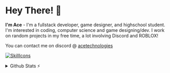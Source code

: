 # Hey There! 👋
**I'm Ace** - I'm a fullstack developer, game designer, and highschool student. I'm interested in coding, computer science and game designing/dev. I work on random projects in my free time, a lot involving Discord and ROBLOX!

You can contact me on discord @ [acetechnologies](https://discord.com/users/1059224639462711497)

[![SkillIcons](https://skillicons.dev/icons?i=lua,js,ts,discordjs,html,css,svelte,react,tailwind,nodejs,npm,py,cs,cpp,vscode,visualstudio,postgresql,windows)](https://skillicons.dev)<br/>

<details>
  <summary>Github Stats ⚡</summary>
  
  <a href="#">![Github stats](https://github-readme-stats.vercel.app/api?username=acetechh&theme=github_dark_dimmed&count_private=true&hide_border=true&line_height=20)</a>
  <a href="#">![Top Langs](https://github-readme-stats.vercel.app/api/top-langs/?username=acetechh&layout=compact&theme=github_dark_dimmed&count_private=true&hide_border=true)</a>
</details>
